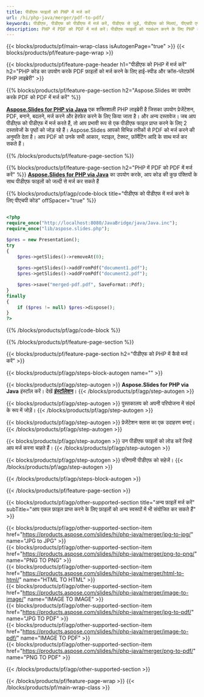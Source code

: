 ```yaml
---
title: पीडीएफ फाइलों को PHP में मर्ज करें
url: /hi/php-java/merger/pdf-to-pdf/
keywords: पीडीएफ, पीडीएफ को पीडीएफ में मर्ज करें, पीडीएफ से जुड़ें, पीडीएफ को मिलाएं, पीएचपी एपीआई, पीएचपी लाइब्रेरी
description: PHP में PDF को PDF में मर्ज करें। पीडीएफ फाइलों को गठबंधन करने के लिए PHP लाइब्रेरी एपीआई का प्रयोग करें
---
```


{{< blocks/products/pf/main-wrap-class isAutogenPage="true" >}}
{{< blocks/products/pf/feature-page-wrap >}}

{{< blocks/products/pf/feature-page-header h1="पीडीएफ को PHP में मर्ज करें" h2="PHP कोड का उपयोग करके PDF फ़ाइलों को मर्ज करने के लिए हाई-स्पीड और क्रॉस-प्लेटफ़ॉर्म PHP लाइब्रेरी" >}}

{{% blocks/products/pf/feature-page-section h2="Aspose.Slides का उपयोग करके PDF को PDF में मर्ज करें" %}}

[**Aspose.Slides for PHP via Java**](https://products.aspose.com/slides/hi/php-java/) एक शक्तिशाली PHP लाइब्रेरी है जिसका उपयोग प्रेजेंटेशन, PDF, बनाने, बदलने, मर्ज करने और हेरफेर करने के लिए किया जाता है। और अन्य दस्तावेज। जब आप पीडीएफ को पीडीएफ में मर्ज करते हैं, तो आप प्रभावी रूप से एक पीडीएफ फाइल प्राप्त करने के लिए 2 दस्तावेजों के पृष्ठों को जोड़ रहे हैं। Aspose.Slides आपको विभिन्न तरीकों से PDF को मर्ज करने की अनुमति देता है। आप PDF को उनके सभी आकार, स्टाइल, टेक्स्ट, फ़ॉर्मेटिंग आदि के साथ मर्ज कर सकते हैं।

{{% /blocks/products/pf/feature-page-section %}}




{{% blocks/products/pf/feature-page-section  h2="PHP में PDF को PDF में मर्ज करें" %}}
[**Aspose.Slides for PHP via Java**](https://products.aspose.com/slides/hi/php-java/) का उपयोग करके, आप कोड की कुछ पंक्तियों के साथ पीडीएफ फाइलों को जल्दी से मर्ज कर सकते हैं

{{% blocks/products/pf/agp/code-block title="पीडीएफ को पीडीएफ में मर्ज करने के लिए पीएचपी कोड" offSpacer="true" %}}
```php

<?php
require_once("http://localhost:8080/JavaBridge/java/Java.inc");
require_once("lib/aspose.slides.php");

$pres = new Presentation();
try
{
    $pres->getSlides()->removeAt(0);
    
    $pres->getSlides()->addFromPdf("document1.pdf");
    $pres->getSlides()->addFromPdf("document2.pdf");

    $pres->save("merged-pdf.pdf", SaveFormat::Pdf);
}
finally
{
    if ($pres != null) $pres->dispose();
}
?>
```
{{% /blocks/products/pf/agp/code-block %}}

{{% /blocks/products/pf/feature-page-section %}}




{{< blocks/products/pf/feature-page-section  h2="पीडीएफ को PHP में कैसे मर्ज करें" >}}


{{< blocks/products/pf/agp/steps-block-autogen name="" >}}


{{< blocks/products/pf/agp/step-autogen >}}
**Aspose.Slides for PHP via Java** इंस्टॉल करें। देखें [**इंस्टॉलेशन**](https://docs.aspose.com/slides/php-java/installation/)।
{{< /blocks/products/pf/agp/step-autogen >}}

{{< blocks/products/pf/agp/step-autogen >}}
पुस्तकालय को अपनी परियोजना में संदर्भ के रूप में जोड़ें।
{{< /blocks/products/pf/agp/step-autogen >}}

{{< blocks/products/pf/agp/step-autogen >}}
प्रेजेंटेशन क्लास का एक उदाहरण बनाएं।
{{< /blocks/products/pf/agp/step-autogen >}}

{{< blocks/products/pf/agp/step-autogen >}}
उन पीडीएफ फाइलों को लोड करें जिन्हें आप मर्ज करना चाहते हैं।
{{< /blocks/products/pf/agp/step-autogen >}}

{{< blocks/products/pf/agp/step-autogen >}}
परिणामी पीडीएफ को सहेजें।
{{< /blocks/products/pf/agp/step-autogen >}}


{{< /blocks/products/pf/agp/steps-block-autogen >}}


{{< /blocks/products/pf/feature-page-section >}}




{{< blocks/products/pf/agp/other-supported-section title="अन्य फ़ाइलें मर्ज करें" subTitle="आप एकल फ़ाइल प्राप्त करने के लिए फ़ाइलों को अन्य स्वरूपों में भी संयोजित कर सकते हैं" >}}

{{< blocks/products/pf/agp/other-supported-section-item href="https://products.aspose.com/slides/hi/php-java/merger/jpg-to-jpg/" name="JPG to JPG" >}}  
{{< blocks/products/pf/agp/other-supported-section-item href="https://products.aspose.com/slides/hi/php-java/merger/png-to-png/" name="PNG TO PNG" >}}  
{{< blocks/products/pf/agp/other-supported-section-item href="https://products.aspose.com/slides/hi/php-java/merger/html-to-html/" name="HTML TO HTML" >}}  
{{< blocks/products/pf/agp/other-supported-section-item href="https://products.aspose.com/slides/hi/php-java/merger/image-to-image/" name="IMAGE TO IMAGE" >}}  
{{< blocks/products/pf/agp/other-supported-section-item href="https://products.aspose.com/slides/hi/php-java/merger/jpg-to-pdf/" name="JPG TO PDF" >}}  
{{< blocks/products/pf/agp/other-supported-section-item href="https://products.aspose.com/slides/hi/php-java/merger/image-to-pdf/" name="IMAGE TO PDF" >}}  
{{< blocks/products/pf/agp/other-supported-section-item href="https://products.aspose.com/slides/hi/php-java/merger/png-to-pdf/" name="PNG TO PDF" >}}  
  


{{< /blocks/products/pf/agp/other-supported-section >}}

{{< /blocks/products/pf/feature-page-wrap >}}
{{< /blocks/products/pf/main-wrap-class >}}